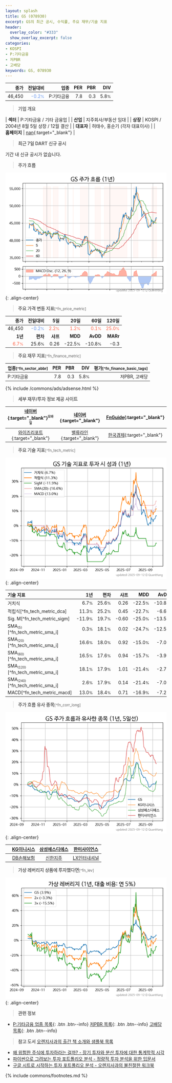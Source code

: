 ```yaml
---
layout: splash
title: GS (078930)
excerpt: GS의 최근 공시, 수익률, 주요 재무/기술 지표
header:
  overlay_color: "#333"
  show_overlay_excerpt: false
categories:
- KOSPI
- P:기타금융
- 저PBR
- 고배당
keywords: GS, 078930
---
```


| **종가** | **전일대비** | **업종** | **PER** | **PBR** | **DIV** |
| -------: | -----------: | -------: | ------: | ------: | ------: |
| 46,450 | <span style="color: cornflowerblue">-0.2<small>%</small></span> | P:기타금융 | 7.8 | 0.3 | 5.8<small>%</small> |

<!-- more -->


> **기업 개요**<a id="company"></a>

| <span style="white-space:nowrap;">**섹터**</span> | P:기타금융 / 기타 금융업 |
| <span style="white-space:nowrap;">**산업**</span> | 지주회사/부동산 임대 |
| <span style="white-space:nowrap;">**상장**</span> | KOSPI / 2004년 8월 5일 상장 / 12월 결산 |
| <span style="white-space:nowrap;">**대표자**</span> | 허태수, 홍순기 (각자 대표이사) |
| <span style="white-space:nowrap;">**홈페이지**</span> | [nan](nan){:target="_blank"} |


> **최근 7일 DART 신규 공시**<a id="dart"></a>

기간 내 신규 공시가 없습니다.


> **주가 흐름**<a id="price"></a>

![078930](/stock/images/078930.png){: .align-center}


> **주요 가격 변동 지표**<small>[^fn_price_metric]</small>

| **종가** | **전일대비** | **5일** | **20일** | **60일** | **120일** |
| -------: | -----------: | ------: | -------: | -------: | --------: |
| 46,450 | <span style="color: cornflowerblue">-0.2<small>%</small></span> | <span style="color: tomato">2.2<small>%</small></span> | <span style="color: tomato">1.2<small>%</small></span> | <span style="color: tomato">0.1<small>%</small></span> | <span style="color: tomato">25.0<small>%</small></span> |
| **1년** | **편차** | **샤프** | **MDD** | **AvDD** | **MARr** |
| <span style="color: tomato">6.7<small>%</small></span> | 25.6<small>%</small> | 0.26 | -22.5<small>%</small> | -10.8<small>%</small> | -0.3 |


> **주요 재무 지표**<small>[^fn_finance_metric]</small>

| **업종**<small>[^fn_sector_abbr]</small> | **PER** | **PBR** | **DIV** | **평가**<small>[^fn_finance_basic_tags]</small> |
| :--------------------------------------- | ------: | ------: | ------: | ----------------------------------------------: |
| P:기타금융 | 7.8 | 0.3 | 5.8<small>%</small> | 저PBR, 고배당 |



{% include /commons/ads/adsense.html %}

> **세부 재무/투자 정보 제공 사이트**

| [네이버](https://m.stock.naver.com/domestic/stock/078930/finance/summary){:target="_blank"}<sup><small>모바일</small></sup> | [네이버](https://finance.naver.com/item/coinfo.naver?code=078930){:target="_blank"} | [FnGuide](https://comp.fnguide.com/SVO2/ASP/SVD_Invest.asp?gicode=A078930&MenuYn=Y){:target="_blank"} |
| :---: | :---: | :---: |
| [와이즈리포트](https://comp.wisereport.co.kr/company/c1040001.aspx?cmp_cd=078930){:target="_blank"} | [밸류라인](https://www.valueline.co.kr/finance/summary/078930){:target="_blank"} | [한국경제](https://markets.hankyung.com/stock/078930/financial-summary){:target="_blank"} |


> **주요 기술 지표**<small>[^fn_tech_metric]</small>


![078930](/stock/images/078930_tech.png){: .align-center}

| **기술 지표** | **1년** | **편차** | **샤프** | **MDD** | **AvDD** |
| :------------ | ------: | -----------: | -------: | ------: | -------: |
| 거치식 | 6.7<small>%</small> | 25.6<small>%</small> | 0.26 | -22.5<small>%</small> | -10.8<small>%</small> |
| 적립식[^fn_tech_metric_dca] | 11.3<small>%</small> | 25.2<small>%</small> | 0.45 | -22.7<small>%</small> | -6.6<small>%</small> |
| Sig. M[^fn_tech_metric_sigm] | -11.9<small>%</small> | 19.7<small>%</small> | -0.60 | -25.0<small>%</small> | -13.5<small>%</small> |
| SMA<small><sub>(5)</sub></small>[^fn_tech_metric_sma_i] | 0.3<small>%</small> | 18.1<small>%</small> | 0.02 | -24.7<small>%</small> | -12.5<small>%</small> |
| SMA<small><sub>(20)</sub></small>[^fn_tech_metric_sma_i] | 16.6<small>%</small> | 18.0<small>%</small> | 0.92 | -15.0<small>%</small> | -7.0<small>%</small> |
| SMA<small><sub>(60)</sub></small>[^fn_tech_metric_sma_i] | 16.5<small>%</small> | 17.6<small>%</small> | 0.94 | -15.7<small>%</small> | -3.9<small>%</small> |
| SMA<small><sub>(120)</sub></small>[^fn_tech_metric_sma_i] | 18.1<small>%</small> | 17.9<small>%</small> | 1.01 | -21.4<small>%</small> | -2.7<small>%</small> |
| SMA<small><sub>(240)</sub></small>[^fn_tech_metric_sma_i] | 2.6<small>%</small> | 17.9<small>%</small> | 0.14 | -21.4<small>%</small> | -7.0<small>%</small> |
| MACD[^fn_tech_metric_macd] | 13.0<small>%</small> | 18.4<small>%</small> | 0.71 | -16.9<small>%</small> | -7.2<small>%</small> |


> **주가 흐름 유사 종목**<a id="corr"></a><small>[^fn_corr_long]</small>

![078930](/stock/images/078930_corr.png){: .align-center}

|       | [KG이니시스](/035600/) | [삼성에스디에스](/018260/) | [한미사이언스](/008930/) |
| :---: | :------------------------------------: | :------------------------------------: | :------------------------------------: |
|       | [DB손해보험](/005830/) | [신한지주](/055550/) | [LX인터내셔널](/001120/) |


> **가상 레버리지 상품에 투자했다면**<a id="2x"></a><small>[^fn_lev]</small>

![078930](/stock/images/078930_2x.png){: .align-center}


> **관련 정보**

- [P:기타금융 업종 목록](/stats/sector/kospi_업종_기타금융_종목/){: .btn .btn--info} [저PBR 목록](/fn/fn_low_pbr/){: .btn .btn--info} [고배당 목록](/fn/fn_high_div/){: .btn .btn--info}

> **참고 도서** [오렌지사과의 출간 책 소개와 샘플북 목록](https://kongdori.tistory.com/691)

- [왜 위험한 주식에 투자하라는 걸까? - 장기 투자와 분산 투자에 대한 통계학적 시각](https://kongdori.tistory.com/421)
- [파이썬으로 그려보는 투자 포트폴리오 분석  - 정량적 투자 분석을 위한 입문서](https://kongdori.tistory.com/643)
- [구글 시트로 시작하는 투자 포트폴리오 분석 - 오렌지사과의 불친절한 워크북](https://kongdori.tistory.com/449)


{% include commons/footnotes.md %}